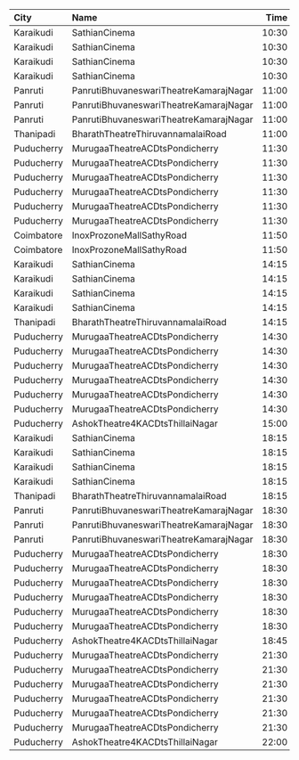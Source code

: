 | City       | Name                                   |  Time | Type        | Price | Capacity | Booked |
| :--------- | :------------------------------------- | ----: | :---------- | ----: | -------: | -----: |
| Karaikudi  | SathianCinema                          | 10:30 | Balcony     |  119₹ |       40 |     40 |
| Karaikudi  | SathianCinema                          | 10:30 | FirstClass  |  119₹ |       76 |     54 |
| Karaikudi  | SathianCinema                          | 10:30 | SecondClass |  119₹ |      313 |    158 |
| Karaikudi  | SathianCinema                          | 10:30 | ThirdClass  |  119₹ |       66 |     32 |
| Panruti    | PanrutiBhuvaneswariTheatreKamarajNagar | 11:00 | FirstClass  |  120₹ |      106 |     50 |
| Panruti    | PanrutiBhuvaneswariTheatreKamarajNagar | 11:00 | SecondClass |  100₹ |      156 |     78 |
| Panruti    | PanrutiBhuvaneswariTheatreKamarajNagar | 11:00 | ThirdClass  |   80₹ |      234 |    104 |
| Thanipadi  | BharathTheatreThiruvannamalaiRoad      | 11:00 | FirstClass  |   50₹ |      300 |      0 |
| Puducherry | MurugaaTheatreACDtsPondicherry         | 11:30 | BoxA        |  160₹ |       18 |     18 |
| Puducherry | MurugaaTheatreACDtsPondicherry         | 11:30 | BoxB        |  160₹ |       18 |     18 |
| Puducherry | MurugaaTheatreACDtsPondicherry         | 11:30 | Balcony     |  150₹ |      259 |    259 |
| Puducherry | MurugaaTheatreACDtsPondicherry         | 11:30 | FirstClass  |  100₹ |      413 |    206 |
| Puducherry | MurugaaTheatreACDtsPondicherry         | 11:30 | SecondClass |   75₹ |       35 |     17 |
| Puducherry | MurugaaTheatreACDtsPondicherry         | 11:30 | ThirdClass  |   50₹ |       82 |     82 |
| Coimbatore | InoxProzoneMallSathyRoad               | 11:50 | Club        |  153₹ |       78 |      0 |
| Coimbatore | InoxProzoneMallSathyRoad               | 11:50 | Executive   |   60₹ |       11 |      0 |
| Karaikudi  | SathianCinema                          | 14:15 | Balcony     |  119₹ |       40 |     40 |
| Karaikudi  | SathianCinema                          | 14:15 | FirstClass  |  119₹ |       76 |     54 |
| Karaikudi  | SathianCinema                          | 14:15 | SecondClass |  119₹ |      313 |    158 |
| Karaikudi  | SathianCinema                          | 14:15 | ThirdClass  |  119₹ |       66 |     32 |
| Thanipadi  | BharathTheatreThiruvannamalaiRoad      | 14:15 | FirstClass  |   50₹ |      300 |      0 |
| Puducherry | MurugaaTheatreACDtsPondicherry         | 14:30 | BoxA        |  160₹ |       18 |     18 |
| Puducherry | MurugaaTheatreACDtsPondicherry         | 14:30 | BoxB        |  160₹ |       18 |     18 |
| Puducherry | MurugaaTheatreACDtsPondicherry         | 14:30 | Balcony     |  150₹ |      259 |    259 |
| Puducherry | MurugaaTheatreACDtsPondicherry         | 14:30 | FirstClass  |  100₹ |      413 |    206 |
| Puducherry | MurugaaTheatreACDtsPondicherry         | 14:30 | SecondClass |   75₹ |       35 |     17 |
| Puducherry | MurugaaTheatreACDtsPondicherry         | 14:30 | ThirdClass  |   50₹ |       82 |     82 |
| Puducherry | AshokTheatre4KACDtsThillaiNagar        | 15:00 | First       |  100₹ |      425 |    212 |
| Karaikudi  | SathianCinema                          | 18:15 | Balcony     |  119₹ |       40 |     40 |
| Karaikudi  | SathianCinema                          | 18:15 | FirstClass  |  119₹ |       76 |     54 |
| Karaikudi  | SathianCinema                          | 18:15 | SecondClass |  119₹ |      313 |    158 |
| Karaikudi  | SathianCinema                          | 18:15 | ThirdClass  |  119₹ |       66 |     32 |
| Thanipadi  | BharathTheatreThiruvannamalaiRoad      | 18:15 | FirstClass  |   50₹ |      300 |      0 |
| Panruti    | PanrutiBhuvaneswariTheatreKamarajNagar | 18:30 | FirstClass  |  120₹ |      106 |     50 |
| Panruti    | PanrutiBhuvaneswariTheatreKamarajNagar | 18:30 | SecondClass |  100₹ |      156 |     78 |
| Panruti    | PanrutiBhuvaneswariTheatreKamarajNagar | 18:30 | ThirdClass  |   80₹ |      234 |    104 |
| Puducherry | MurugaaTheatreACDtsPondicherry         | 18:30 | BoxA        |  160₹ |       18 |     18 |
| Puducherry | MurugaaTheatreACDtsPondicherry         | 18:30 | BoxB        |  160₹ |       18 |     18 |
| Puducherry | MurugaaTheatreACDtsPondicherry         | 18:30 | Balcony     |  150₹ |      259 |    259 |
| Puducherry | MurugaaTheatreACDtsPondicherry         | 18:30 | FirstClass  |  100₹ |      413 |    206 |
| Puducherry | MurugaaTheatreACDtsPondicherry         | 18:30 | SecondClass |   75₹ |       35 |     17 |
| Puducherry | MurugaaTheatreACDtsPondicherry         | 18:30 | ThirdClass  |   50₹ |       82 |     82 |
| Puducherry | AshokTheatre4KACDtsThillaiNagar        | 18:45 | First       |  100₹ |      425 |    212 |
| Puducherry | MurugaaTheatreACDtsPondicherry         | 21:30 | BoxA        |  160₹ |       18 |     18 |
| Puducherry | MurugaaTheatreACDtsPondicherry         | 21:30 | BoxB        |  160₹ |       18 |     18 |
| Puducherry | MurugaaTheatreACDtsPondicherry         | 21:30 | Balcony     |  150₹ |      259 |    259 |
| Puducherry | MurugaaTheatreACDtsPondicherry         | 21:30 | FirstClass  |  100₹ |      413 |    206 |
| Puducherry | MurugaaTheatreACDtsPondicherry         | 21:30 | SecondClass |   75₹ |       35 |     17 |
| Puducherry | MurugaaTheatreACDtsPondicherry         | 21:30 | ThirdClass  |   50₹ |       82 |     82 |
| Puducherry | AshokTheatre4KACDtsThillaiNagar        | 22:00 | First       |  100₹ |      425 |    212 |
